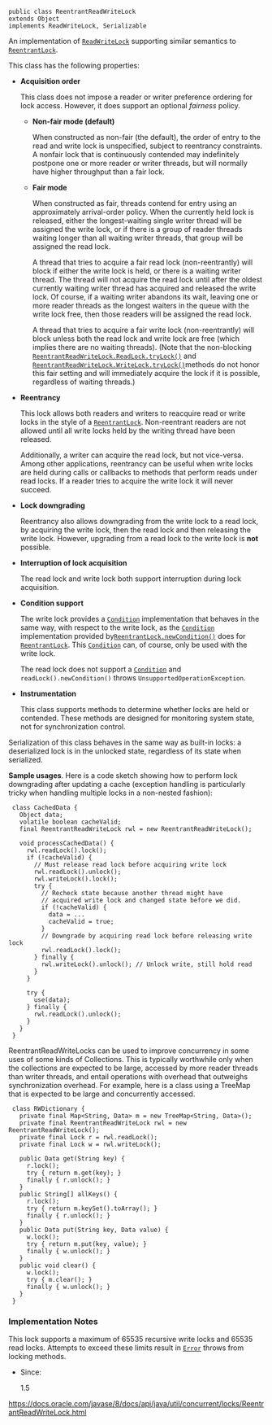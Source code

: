 

```
public class ReentrantReadWriteLock
extends Object
implements ReadWriteLock, Serializable
```

An implementation of [`ReadWriteLock`](https://docs.oracle.com/javase/8/docs/api/java/util/concurrent/locks/ReadWriteLock.html) supporting similar semantics to [`ReentrantLock`](https://docs.oracle.com/javase/8/docs/api/java/util/concurrent/locks/ReentrantLock.html).

This class has the following properties:

- **Acquisition order**

  This class does not impose a reader or writer preference ordering for lock access. However, it does support an optional *fairness* policy.

  - **Non-fair mode (default)** 

    When constructed as non-fair (the default), the order of entry to the read and write lock is unspecified, subject to reentrancy constraints. A nonfair lock that is continuously contended may indefinitely postpone one or more reader or writer threads, but will normally have higher throughput than a fair lock. 

  - **Fair mode** 

    When constructed as fair, threads contend for entry using an approximately arrival-order policy. When the currently held lock is released, either the longest-waiting single writer thread will be assigned the write lock, or if there is a group of reader threads waiting longer than all waiting writer threads, that group will be assigned the read lock.

    A thread that tries to acquire a fair read lock (non-reentrantly) will block if either the write lock is held, or there is a waiting writer thread. The thread will not acquire the read lock until after the oldest currently waiting writer thread has acquired and released the write lock. Of course, if a waiting writer abandons its wait, leaving one or more reader threads as the longest waiters in the queue with the write lock free, then those readers will be assigned the read lock.

    A thread that tries to acquire a fair write lock (non-reentrantly) will block unless both the read lock and write lock are free (which implies there are no waiting threads). (Note that the non-blocking [`ReentrantReadWriteLock.ReadLock.tryLock()`](https://docs.oracle.com/javase/8/docs/api/java/util/concurrent/locks/ReentrantReadWriteLock.ReadLock.html#tryLock--) and [`ReentrantReadWriteLock.WriteLock.tryLock()`](https://docs.oracle.com/javase/8/docs/api/java/util/concurrent/locks/ReentrantReadWriteLock.WriteLock.html#tryLock--)methods do not honor this fair setting and will immediately acquire the lock if it is possible, regardless of waiting threads.)


- **Reentrancy** 

  This lock allows both readers and writers to reacquire read or write locks in the style of a [`ReentrantLock`](https://docs.oracle.com/javase/8/docs/api/java/util/concurrent/locks/ReentrantLock.html). Non-reentrant readers are not allowed until all write locks held by the writing thread have been released.

  Additionally, a writer can acquire the read lock, but not vice-versa. Among other applications, reentrancy can be useful when write locks are held during calls or callbacks to methods that perform reads under read locks. If a reader tries to acquire the write lock it will never succeed.


- **Lock downgrading** 

  Reentrancy also allows downgrading from the write lock to a read lock, by acquiring the write lock, then the read lock and then releasing the write lock. However, upgrading from a read lock to the write lock is **not** possible.


- **Interruption of lock acquisition**  

  The read lock and write lock both support interruption during lock acquisition.

- **Condition support**

  The write lock provides a [`Condition`](https://docs.oracle.com/javase/8/docs/api/java/util/concurrent/locks/Condition.html) implementation that behaves in the same way, with respect to the write lock, as the [`Condition`](https://docs.oracle.com/javase/8/docs/api/java/util/concurrent/locks/Condition.html) implementation provided by[`ReentrantLock.newCondition()`](https://docs.oracle.com/javase/8/docs/api/java/util/concurrent/locks/ReentrantLock.html#newCondition--) does for [`ReentrantLock`](https://docs.oracle.com/javase/8/docs/api/java/util/concurrent/locks/ReentrantLock.html). This [`Condition`](https://docs.oracle.com/javase/8/docs/api/java/util/concurrent/locks/Condition.html) can, of course, only be used with the write lock.

  The read lock does not support a [`Condition`](https://docs.oracle.com/javase/8/docs/api/java/util/concurrent/locks/Condition.html) and `readLock().newCondition()` throws `UnsupportedOperationException`.

- **Instrumentation** 

  This class supports methods to determine whether locks are held or contended. These methods are designed for monitoring system state, not for synchronization control.




Serialization of this class behaves in the same way as built-in locks: a deserialized lock is in the unlocked state, regardless of its state when serialized.

**Sample usages**. Here is a code sketch showing how to perform lock downgrading after updating a cache (exception handling is particularly tricky when handling multiple locks in a non-nested fashion):

```
 class CachedData {
   Object data;
   volatile boolean cacheValid;
   final ReentrantReadWriteLock rwl = new ReentrantReadWriteLock();

   void processCachedData() {
     rwl.readLock().lock();
     if (!cacheValid) {
       // Must release read lock before acquiring write lock
       rwl.readLock().unlock();
       rwl.writeLock().lock();
       try {
         // Recheck state because another thread might have
         // acquired write lock and changed state before we did.
         if (!cacheValid) {
           data = ...
           cacheValid = true;
         }
         // Downgrade by acquiring read lock before releasing write lock
         rwl.readLock().lock();
       } finally {
         rwl.writeLock().unlock(); // Unlock write, still hold read
       }
     }

     try {
       use(data);
     } finally {
       rwl.readLock().unlock();
     }
   }
 }
```

ReentrantReadWriteLocks can be used to improve concurrency in some uses of some kinds of Collections. This is typically worthwhile only when the collections are expected to be large, accessed by more reader threads than writer threads, and entail operations with overhead that outweighs synchronization overhead. For example, here is a class using a TreeMap that is expected to be large and concurrently accessed.

```
 class RWDictionary {
   private final Map<String, Data> m = new TreeMap<String, Data>();
   private final ReentrantReadWriteLock rwl = new ReentrantReadWriteLock();
   private final Lock r = rwl.readLock();
   private final Lock w = rwl.writeLock();

   public Data get(String key) {
     r.lock();
     try { return m.get(key); }
     finally { r.unlock(); }
   }
   public String[] allKeys() {
     r.lock();
     try { return m.keySet().toArray(); }
     finally { r.unlock(); }
   }
   public Data put(String key, Data value) {
     w.lock();
     try { return m.put(key, value); }
     finally { w.unlock(); }
   }
   public void clear() {
     w.lock();
     try { m.clear(); }
     finally { w.unlock(); }
   }
 }
```

### Implementation Notes

This lock supports a maximum of 65535 recursive write locks and 65535 read locks. Attempts to exceed these limits result in [`Error`](https://docs.oracle.com/javase/8/docs/api/java/lang/Error.html) throws from locking methods.

- Since:

  1.5



<https://docs.oracle.com/javase/8/docs/api/java/util/concurrent/locks/ReentrantReadWriteLock.html>






























